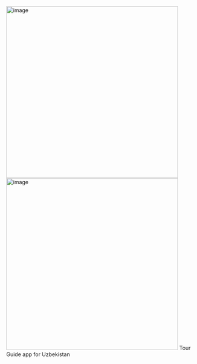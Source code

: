 <img width="454" alt="image" src="https://github.com/AkbarshohAbdurashidov/Tourism/assets/124393710/0bb1782f-fd8c-4e6b-853d-1c04c444bd00">
<img width="454" alt="image" src="https://github.com/AkbarshohAbdurashidov/Tourism/assets/124393710/3e18c310-5114-4695-8bac-5c97657cfd2f">
Tour Guide app for Uzbekistan
